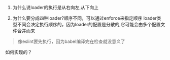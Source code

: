 1. 为什么说loader的执行是从右向左,从下向上

2. 为什么要分成四种loader?顺序不同，可以通过enforce来指定顺序
loader类型不同会决定执行顺序的，因为loader的配置是分散的,它可能会由多个配置文件合并而来
> 像eslint要先执行，因为babel编译完在检查就没意义了

如何实现的？


